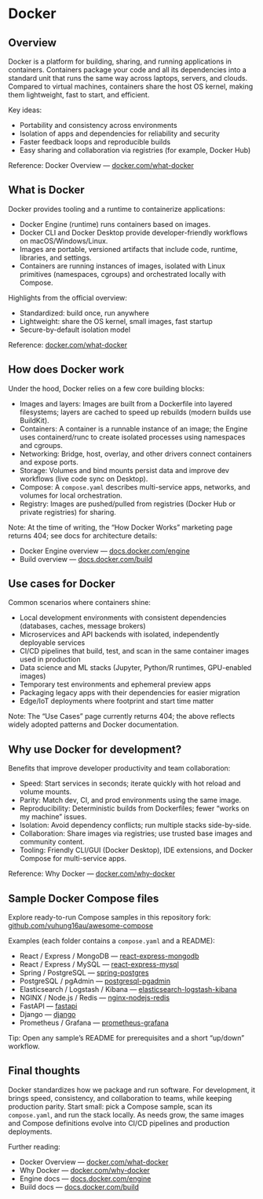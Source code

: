 # Docker

## Overview

Docker is a platform for building, sharing, and running applications in containers. Containers package your code and all its dependencies into a standard unit that runs the same way across laptops, servers, and clouds. Compared to virtual machines, containers share the host OS kernel, making them lightweight, fast to start, and efficient.

Key ideas:

- Portability and consistency across environments
- Isolation of apps and dependencies for reliability and security
- Faster feedback loops and reproducible builds
- Easy sharing and collaboration via registries (for example, Docker Hub)

Reference: Docker Overview — [docker.com/what-docker](https://www.docker.com/what-docker)

## What is Docker

Docker provides tooling and a runtime to containerize applications:

- Docker Engine (runtime) runs containers based on images.
- Docker CLI and Docker Desktop provide developer-friendly workflows on macOS/Windows/Linux.
- Images are portable, versioned artifacts that include code, runtime, libraries, and settings.
- Containers are running instances of images, isolated with Linux primitives (namespaces, cgroups) and orchestrated locally with Compose.

Highlights from the official overview:

- Standardized: build once, run anywhere
- Lightweight: share the OS kernel, small images, fast startup
- Secure-by-default isolation model

Reference: [docker.com/what-docker](https://www.docker.com/what-docker)

## How does Docker work

Under the hood, Docker relies on a few core building blocks:

- Images and layers: Images are built from a Dockerfile into layered filesystems; layers are cached to speed up rebuilds (modern builds use BuildKit).
- Containers: A container is a runnable instance of an image; the Engine uses containerd/runc to create isolated processes using namespaces and cgroups.
- Networking: Bridge, host, overlay, and other drivers connect containers and expose ports.
- Storage: Volumes and bind mounts persist data and improve dev workflows (live code sync on Desktop).
- Compose: A `compose.yaml` describes multi-service apps, networks, and volumes for local orchestration.
- Registry: Images are pushed/pulled from registries (Docker Hub or private registries) for sharing.

Note: At the time of writing, the “How Docker Works” marketing page returns 404; see docs for architecture details:

- Docker Engine overview — [docs.docker.com/engine](https://docs.docker.com/engine/)
- Build overview — [docs.docker.com/build](https://docs.docker.com/build/)

## Use cases for Docker

Common scenarios where containers shine:

- Local development environments with consistent dependencies (databases, caches, message brokers)
- Microservices and API backends with isolated, independently deployable services
- CI/CD pipelines that build, test, and scan in the same container images used in production
- Data science and ML stacks (Jupyter, Python/R runtimes, GPU-enabled images)
- Temporary test environments and ephemeral preview apps
- Packaging legacy apps with their dependencies for easier migration
- Edge/IoT deployments where footprint and start time matter

Note: The “Use Cases” page currently returns 404; the above reflects widely adopted patterns and Docker documentation.

## Why use Docker for development?

Benefits that improve developer productivity and team collaboration:

- Speed: Start services in seconds; iterate quickly with hot reload and volume mounts.
- Parity: Match dev, CI, and prod environments using the same image.
- Reproducibility: Deterministic builds from Dockerfiles; fewer “works on my machine” issues.
- Isolation: Avoid dependency conflicts; run multiple stacks side-by-side.
- Collaboration: Share images via registries; use trusted base images and community content.
- Tooling: Friendly CLI/GUI (Docker Desktop), IDE extensions, and Docker Compose for multi-service apps.

Reference: Why Docker — [docker.com/why-docker](https://www.docker.com/why-docker)

## Sample Docker Compose files

Explore ready-to-run Compose samples in this repository fork:
[github.com/vuhung16au/awesome-compose](https://github.com/vuhung16au/awesome-compose/)

Examples (each folder contains a `compose.yaml` and a README):

- React / Express / MongoDB — [react-express-mongodb](https://github.com/vuhung16au/awesome-compose/blob/master/react-express-mongodb)
- React / Express / MySQL — [react-express-mysql](https://github.com/vuhung16au/awesome-compose/blob/master/react-express-mysql)
- Spring / PostgreSQL — [spring-postgres](https://github.com/vuhung16au/awesome-compose/blob/master/spring-postgres)
- PostgreSQL / pgAdmin — [postgresql-pgadmin](https://github.com/vuhung16au/awesome-compose/blob/master/postgresql-pgadmin)
- Elasticsearch / Logstash / Kibana — [elasticsearch-logstash-kibana](https://github.com/vuhung16au/awesome-compose/blob/master/elasticsearch-logstash-kibana)
- NGINX / Node.js / Redis — [nginx-nodejs-redis](https://github.com/vuhung16au/awesome-compose/blob/master/nginx-nodejs-redis)
- FastAPI — [fastapi](https://github.com/vuhung16au/awesome-compose/blob/master/fastapi)
- Django — [django](https://github.com/vuhung16au/awesome-compose/blob/master/django)
- Prometheus / Grafana — [prometheus-grafana](https://github.com/vuhung16au/awesome-compose/blob/master/prometheus-grafana)

Tip: Open any sample’s README for prerequisites and a short “up/down” workflow.

## Final thoughts

Docker standardizes how we package and run software. For development, it brings speed, consistency, and collaboration to teams, while keeping production parity. Start small: pick a Compose sample, scan its `compose.yaml`, and run the stack locally. As needs grow, the same images and Compose definitions evolve into CI/CD pipelines and production deployments.

Further reading:

- Docker Overview — [docker.com/what-docker](https://www.docker.com/what-docker)
- Why Docker — [docker.com/why-docker](https://www.docker.com/why-docker)
- Engine docs — [docs.docker.com/engine](https://docs.docker.com/engine/)
- Build docs — [docs.docker.com/build](https://docs.docker.com/build/)
